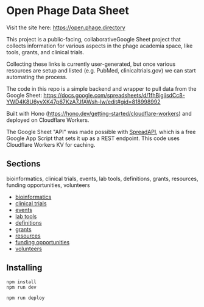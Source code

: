 
# Open Phage Data Sheet

Visit the site here: https://open.phage.directory

This project is a public-facing, collaborativeGoogle Sheet project that collects information for various aspects in the phage academia space, like tools, grants, and clinical trials. 

Collecting these links is currently user-generated, but once various resources are setup and listed (e.g. PubMed, clinicaltrials.gov) we can start automating the process.

The code in this repo is a simple backend and wrapper to pull data from the Google Sheet: https://docs.google.com/spreadsheets/d/1fhBigiisdCc8-YWD4K8U6yvXK47p67KzA7JfAWsh-Iw/edit#gid=818998992

Built with Hono (https://hono.dev/getting-started/cloudflare-workers) and deployed on Cloudflare Workers.

The Google Sheet "API" was made possible with [SpreadAPI](https://spreadapi.roombelt.com/setup), which is a free Google App Script that sets it up as a REST endpoint. This code uses Cloudflare Workers KV for caching.

## Sections

bioinformatics, clinical trials, events, lab tools, definitions, grants, resources, funding opportunities, volunteers

* [bioinformatics](https://open.phage.directory#bioinformatics)
* [clinical trials](https://open.phage.directory#clinical-trials)
* [events](https://open.phage.directory#events)
* [lab tools](https://open.phage.directory#lab-tools)
* [definitions](https://open.phage.directory#definitions)
* [grants](https://open.phage.directory#grants)
* [resources](https://open.phage.directory#resources)
* [funding opportunities](https://open.phage.directory#funding-opportunities)
* [volunteers](https://open.phage.directory#volunteers)









## Installing

```
npm install
npm run dev
```

```
npm run deploy
```
